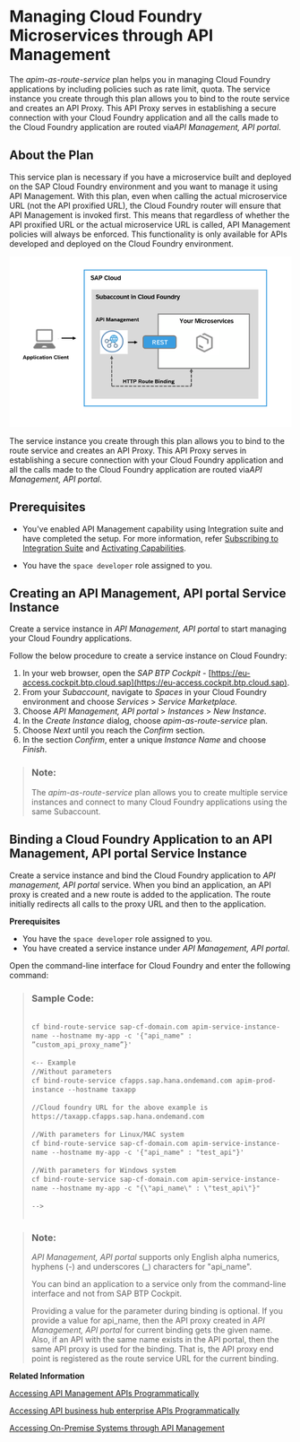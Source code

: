<!-- loioe609a3efe6d64e1781cbf81ae5592071 -->

# Managing Cloud Foundry Microservices through API Management

The *apim-as-route-service* plan helps you in managing Cloud Foundry applications by including policies such as rate limit, quota. The service instance you create through this plan allows you to bind to the route service and creates an API Proxy. This API Proxy serves in establishing a secure connection with your Cloud Foundry application and all the calls made to the Cloud Foundry application are routed via*API Management, API portal*.



<a name="loioe609a3efe6d64e1781cbf81ae5592071__section_njp_xwj_blb"/>

## About the Plan

This service plan is necessary if you have a microservice built and deployed on the SAP Cloud Foundry environment and you want to manage it using API Management. With this plan, even when calling the actual microservice URL \(not the API proxified URL\), the Cloud Foundry router will ensure that API Management is invoked first. This means that regardless of whether the API proxified URL or the actual microservice URL is called, API Management policies will always be enforced. This functionality is only available for APIs developed and deployed on the Cloud Foundry environment.

![](images/Route_Service_Plan_e26cd92.png)

The service instance you create through this plan allows you to bind to the route service and creates an API Proxy. This API Proxy serves in establishing a secure connection with your Cloud Foundry application and all the calls made to the Cloud Foundry application are routed via*API Management, API portal*.



<a name="loioe609a3efe6d64e1781cbf81ae5592071__section_tvr_2gh_blb"/>

## Prerequisites

-   You've enabled API Management capability using Integration suite and have completed the setup. For more information, refer [Subscribing to Integration Suite](https://help.sap.com/docs/SAP_INTEGRATION_SUITE/51ab953548be4459bfe8539ecaeee98d/8a3c8b7a6b1c4f249bb81d11644ef806.html?version=CLOUD) and [Activating Capabilities](https://help.sap.com/docs/SAP_INTEGRATION_SUITE/51ab953548be4459bfe8539ecaeee98d/2ffb343c163c48a4b3a90f9f3c487328.html?version=CLOUD).

-   You have the `space developer` role assigned to you.




<a name="loioe609a3efe6d64e1781cbf81ae5592071__CreatingAPIMInstance"/>

## Creating an API Management, API portal Service Instance

Create a service instance in *API Management, API portal* to start managing your Cloud Foundry applications.

Follow the below procedure to create a service instance on Cloud Foundry:

1.  In your web browser, open the *SAP BTP Cockpit* - [https://eu-access.cockpit.btp.cloud.sap](https://eu-access.cockpit.btp.cloud.sap).
2.  From your *Subaccount*, navigate to *Spaces* in your Cloud Foundry environment and choose *Services* \> *Service Marketplace.*
3.  Choose *API Management, API portal* \> *Instances* \> *New Instance*.
4.  In the *Create Instance* dialog, choose *apim-as-route-service* plan.
5.  Choose *Next* until you reach the *Confirm* section.
6.  In the section *Confirm*, enter a unique *Instance Name* and choose *Finish*.

> ### Note:  
> The *apim-as-route-service* plan allows you to create multiple service instances and connect to many Cloud Foundry applications using the same Subaccount.



<a name="loioe609a3efe6d64e1781cbf81ae5592071__Binding"/>

## Binding a Cloud Foundry Application to an API Management, API portal Service Instance

Create a service instance and bind the Cloud Foundry application to *API management, API portal* service. When you bind an application, an API proxy is created and a new route is added to the application. The route initially redirects all calls to the proxy URL and then to the application.

**Prerequisites**

-   You have the `space developer` role assigned to you.
-   You have created a service instance under *API Management, API portal*.

Open the command-line interface for Cloud Foundry and enter the following command:

> ### Sample Code:  
> ```
> 
> cf bind-route-service sap-cf-domain.com apim-service-instance-name --hostname my-app -c '{"api_name" : ”custom_api_proxy_name”}'
> 
> <-- Example
> //Without parameters
> cf bind-route-service cfapps.sap.hana.ondemand.com apim-prod-instance --hostname taxapp
> 
> //Cloud foundry URL for the above example is https://taxapp.cfapps.sap.hana.ondemand.com
> 
> //With parameters for Linux/MAC system
> cf bind-route-service sap-cf-domain.com apim-service-instance-name --hostname my-app -c '{"api_name" : "test_api"}'
> 
> //With parameters for Windows system
> cf bind-route-service sap-cf-domain.com apim-service-instance-name --hostname my-app -c "{\"api_name\" : \"test_api\"}"
> 
> -->
>  
> ```

> ### Note:  
> *API Management, API portal* supports only English alpha numerics, hyphens \(-\) and underscores \(\_\) characters for "api\_name".
> 
> You can bind an application to a service only from the command-line interface and not from SAP BTP Cockpit.
> 
> Providing a value for the parameter during binding is optional. If you provide a value for api\_name, then the API proxy created in *API Management, API portal* for current binding gets the given name. Also, if an API with the same name exists in the API portal, then the same API proxy is used for the binding. That is, the API proxy end point is registered as the route service URL for the current binding.

**Related Information**  


[Accessing API Management APIs Programmatically](accessing-api-management-apis-programmatically-24a2c37.md "The apiportal-apiaccess paln offers external applications the ability to access the public APIs of the Integration Suite API Management capability. These APIs are used by the external applications to perform CRUD operations on API Management features like API proxies or products. These APIs are built on REST and OData principles and are extensively documented on the Business Accelerator Hub.")

[Accessing API business hub enterprise APIs Programmatically](accessing-api-business-hub-enterprise-apis-programmatically-dabee6e.md "The devportal-apiaccess plan allows you to access the API business hub enterprise APIs to programmatically onboard developers, create applications, and more.")

[Accessing On-Premise Systems through API Management](accessing-on-premise-systems-through-api-management-2fc7a5b.md "The on-premise-connectivity plan helps in achieving principal propagation while connecting to an on-premise backend system.")

